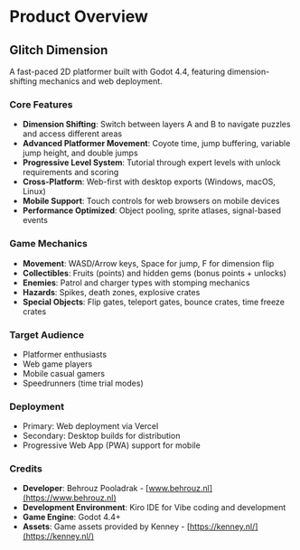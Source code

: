 # Product Overview

## Glitch Dimension

A fast-paced 2D platformer built with Godot 4.4, featuring dimension-shifting mechanics and web deployment.

### Core Features
- **Dimension Shifting**: Switch between layers A and B to navigate puzzles and access different areas
- **Advanced Platformer Movement**: Coyote time, jump buffering, variable jump height, and double jumps
- **Progressive Level System**: Tutorial through expert levels with unlock requirements and scoring
- **Cross-Platform**: Web-first with desktop exports (Windows, macOS, Linux)
- **Mobile Support**: Touch controls for web browsers on mobile devices
- **Performance Optimized**: Object pooling, sprite atlases, signal-based events

### Game Mechanics
- **Movement**: WASD/Arrow keys, Space for jump, F for dimension flip
- **Collectibles**: Fruits (points) and hidden gems (bonus points + unlocks)
- **Enemies**: Patrol and charger types with stomping mechanics
- **Hazards**: Spikes, death zones, explosive crates
- **Special Objects**: Flip gates, teleport gates, bounce crates, time freeze crates

### Target Audience
- Platformer enthusiasts
- Web game players
- Mobile casual gamers
- Speedrunners (time trial modes)

### Deployment
- Primary: Web deployment via Vercel
- Secondary: Desktop builds for distribution
- Progressive Web App (PWA) support for mobile

### Credits
- **Developer**: Behrouz Pooladrak - [www.behrouz.nl](https://www.behrouz.nl)
- **Development Environment**: Kiro IDE for Vibe coding and development
- **Game Engine**: Godot 4.4+
- **Assets**: Game assets provided by Kenney - [https://kenney.nl/](https://kenney.nl/)